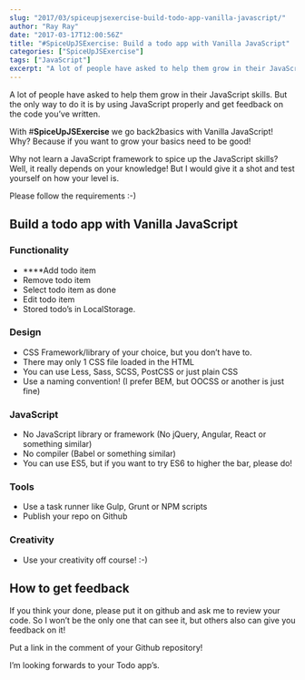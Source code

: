 ```yaml
---
slug: "2017/03/spiceupjsexercise-build-todo-app-vanilla-javascript/"
author: "Ray Ray"
date: "2017-03-17T12:00:56Z"
title: "#SpiceUpJSExercise: Build a todo app with Vanilla JavaScript"
categories: ["SpiceUpJSExercise"]
tags: ["JavaScript"]
excerpt: "A lot of people have asked to help them grow in their JavaScript skills. But the only way to do it ..."
---
```


A lot of people have asked to help them grow in their JavaScript skills. But the only way to do it is by using JavaScript properly and get feedback on the code you’ve written.

With #**SpiceUpJSExercise** we go back2basics with Vanilla JavaScript! Why? Because if you want to grow your basics need to be good!

Why not learn a JavaScript framework to spice up the JavaScript skills? Well, it really depends on your knowledge! But I would give it a shot and test yourself on how your level is.

Please follow the requirements :-)

## Build a todo app with Vanilla JavaScript

### **Functionality**

* ****Add todo item
* Remove todo item
* Select todo item as done
* Edit todo item
* Stored todo’s in LocalStorage.

### **Design**

* CSS Framework/library of your choice, but you don’t have to.
* There may only 1 CSS file loaded in the HTML
* You can use Less, Sass, SCSS, PostCSS or just plain CSS
* Use a naming convention! (I prefer BEM, but OOCSS or another is just fine)

### **JavaScript**

* No JavaScript library or framework (No jQuery, Angular, React or something similar)
* No compiler (Babel or something similar)
* You can use ES5, but if you want to try ES6 to higher the bar, please do!

### **Tools**

* Use a task runner like Gulp, Grunt or NPM scripts
* Publish your repo on Github

### **Creativity**

* Use your creativity off course! :-)

## **How to get feedback**

If you think your done, please put it on github and ask me to review your code. So I won’t be the only one that can see it, but others also can give you feedback on it!

Put a link in the comment of your Github repository!

I’m looking forwards to your Todo app’s.